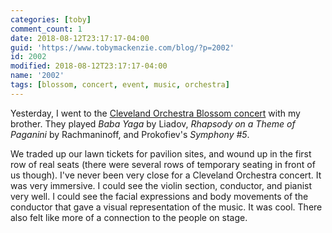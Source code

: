 ```yaml
---
categories: [toby]
comment_count: 1
date: 2018-08-12T23:17:17-04:00
guid: 'https://www.tobymackenzie.com/blog/?p=2002'
id: 2002
modified: 2018-08-12T23:17:17-04:00
name: '2002'
tags: [blossom, concert, event, music, orchestra]
---
```


Yesterday, I went to the [Cleveland Orchestra Blossom concert](https://www.clevelandorchestra.com/18-blossom--summer/18-blossom-festival---concerts/2018-08-11-rachmaninoff-rhapsody/) with my brother.<!--more-->  They played *Baba Yaga* by Liadov, *Rhapsody on a Theme of Paganini* by Rachmaninoff, and Prokofiev's *Symphony #5*.

We traded up our lawn tickets for pavilion sites, and wound up in the first row of real seats (there were several rows of temporary seating in front of us though).  I've never been very close for a Cleveland Orchestra concert.  It was very immersive.  I could see the violin section, conductor, and pianist very well.  I could see the facial expressions and body movements of the conductor that gave a visual representation of the music.  It was cool.  There also felt like more of a connection to the people on stage.

